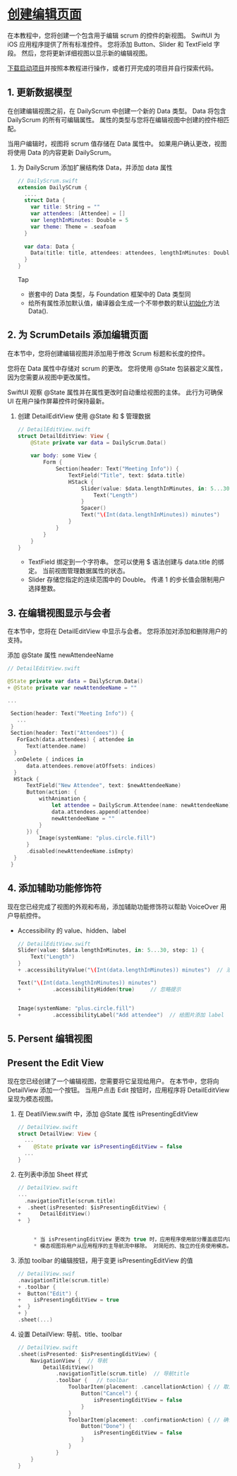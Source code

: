 # [创建编辑页面](https://developer.apple.com/tutorials/app-dev-training/creating-the-edit-view)

在本教程中，您将创建一个包含用于编辑 scrum 的控件的新视图。 SwiftUI 为 iOS 应用程序提供了所有标准控件。 您将添加 Button、Slider 和 TextField 字段。 然后，您将更新详细视图以显示新的编辑视图。

[下载启动项目](https://docs-assets.developer.apple.com/published/9d747b5eab7a6edf2fefdf1b8ec30227/600/CreatingTheEditView.zip)并按照本教程进行操作，或者打开完成的项目并自行探索代码。

## 1. 更新数据模型

在创建编辑视图之前，在 DailyScrum 中创建一个新的 Data 类型。  Data 将包含 DailyScrum 的所有可编辑属性。 属性的类型与您将在编辑视图中创建的控件相匹配。

当用户编辑时，视图将 scrum 值存储在 Data 属性中。 如果用户确认更改，视图将使用 Data 的内容更新 DailyScrum。

1. 为 DailyScrum 添加扩展结构体 Data，并添加 data 属性

   ```swift
   // DailyScrum.swift
   extension DailySCrum {
     ....
     struct Data {
       var title: String = ""
       var attendees: [Attendee] = []
       var lengthInMinutes: Double = 5
       var theme: Theme = .seafoam
     }
     
     var data: Data {
       Data(title: title, attendees: attendees, lengthInMinutes: Double(lengthInMinutes), theme: theme)
     }
   }
   ```

   Tap 

   * 嵌套中的 Data 类型，与 Foundation 框架中的 Data 类型同
   * 给所有属性添加默认值，编译器会生成一个不带参数的默认[初始化](https://docs.swift.org/swift-book/LanguageGuide/Initialization.html)方法 Data().

## 2. 为 ScrumDetails 添加编辑页面

在本节中，您将创建编辑视图并添加用于修改 Scrum 标题和长度的控件。

您将在 Data 属性中存储对 scrum 的更改。 您将使用 @State 包装器定义属性，因为您需要从视图中更改属性。

SwiftUI 观察 @State 属性并在属性更改时自动重绘视图的主体。 此行为可确保 UI 在用户操作屏幕控件时保持最新。

1. 创建 DetailEditView 使用 @State 和 $ 管理数据

   ```swift
   // DetailEditView.swift
   struct DetailEditView: View {
       @State private var data = DailyScrum.Data()
       
       var body: some View {
           Form {
               Section(header: Text("Meeting Info")) {
                   TextField("Title", text: $data.title)
                   HStack {
                       Slider(value: $data.lengthInMinutes, in: 5...30, step: 1) {
                           Text("Length")
                       }
                       Spacer()
                       Text("\(Int(data.lengthInMinutes)) minutes")
                   }
               }
           }
       }
   }
   ```

   * TextField 绑定到一个字符串。 您可以使用 $ 语法创建与 data.title 的绑定。 当前视图管理数据属性的状态。
   * Slider 存储您指定的连续范围中的 Double。 传递 1 的步长值会限制用户选择整数。

## 3. 在编辑视图显示与会者

在本节中，您将在 DetailEditView 中显示与会者。 您将添加对添加和删除用户的支持。

添加 @State 属性 newAttendeeName

```swift
// DetailEditView.swift

@State private var data = DailyScrum.Data()
+ @State private var newAttendeeName = ""

...

 Section(header: Text("Meeting Info")) {
   ...
 }
 Section(header: Text("Attendees")) {
   ForEach(data.attendees) { attendee in
      Text(attendee.name)
  }
  .onDelete { indices in
      data.attendees.remove(atOffsets: indices)
  }
  HStack {
      TextField("New Attendee", text: $newAttendeeName)
      Button(action: {
          withAnimation {
              let attendee = DailyScrum.Attendee(name: newAttendeeName)
              data.attendees.append(attendee)
              newAttendeeName = ""
          }
      }) {
          Image(systemName: "plus.circle.fill")
      }
      .disabled(newAttendeeName.isEmpty)
  }
 }
```

## 4. 添加辅助功能修饰符

现在您已经完成了视图的外观和布局，添加辅助功能修饰符以帮助 VoiceOver 用户导航控件。

* Accessibility 的 value、hidden、label

  ```swift
  // DetailEditView.swift
  Slider(value: $data.lengthInMinutes, in: 5...30, step: 1) {
      Text("Length")
  }
  + .accessibilityValue("\(Int(data.lengthInMinutes)) minutes")  // 添加值
  
  Text("\(Int(data.lengthInMinutes)) minutes")
  +          .accessibilityHidden(true)		// 忽略提示
  
  
  Image(systemName: "plus.circle.fill")
  +          .accessibilityLabel("Add attendee")  // 给图片添加 label
  ```

  

## 5. Persent 编辑视图

## Present the Edit View

现在您已经创建了一个编辑视图，您需要将它呈现给用户。 在本节中，您将向 DetailView 添加一个按钮。 当用户点击 Edit 按钮时，应用程序将 DetailEditView 呈现为模态视图。

1. 在 DeatilView.swift 中，添加 @State 属性 isPresentingEditView

   ```swift
   // DetailView.swift
   struct DetailView: View {
     ...
   +    @State private var isPresentingEditView = false
     ...
   }
   ```

2. 在列表中添加 Sheet 样式

   ```swift
   // DetailView.swift
   ...
     .navigationTitle(scrum.title)
   +  .sheet(isPresented: $isPresentingEditView) {
   +      DetailEditView()
   +  }


		* 当 isPresentingEditView 更改为 true 时，应用程序使用部分覆盖底层内容的模式表呈现 DetailEditView。
		* 模态视图将用户从应用程序的主导航流中移除。 对简短的、独立的任务使用模态。 有关不同类型的模态表示以及何时在您的应用程序中有效使用模态的更多信息，请参阅人机界面指南中的[模态](https://developer.apple.com/design/human-interface-guidelines/patterns/modality/)。

3. 添加 toolbar 的编辑按钮，用于变更 isPresentingEditView 的值

   ```swift
   // DetailView.swif
   .navigationTitle(scrum.title)
   + .toolbar {
   +  Button("Edit") {
   +    isPresentingEditView = true
   +  }
   + }
   .sheet(...)
   ```

4. 设置 DetailView: 导航、title、toolbar 

   ```swift
   // DetailView.swift
   .sheet(isPresented: $isPresentingEditView) {
       NavigationView {  // 导航
           DetailEditView()
               .navigationTitle(scrum.title)  // 导航title
               .toolbar {	// toolbar 
                   ToolbarItem(placement: .cancellationAction) { // 取消按钮
                       Button("Cancel") {
                           isPresentingEditView = false
                       }
                   }
                   ToolbarItem(placement: .confirmationAction) { // 确认按钮
                       Button("Done") {
                           isPresentingEditView = false
                       }
                   }
               }
       }
   }
   ```

   
